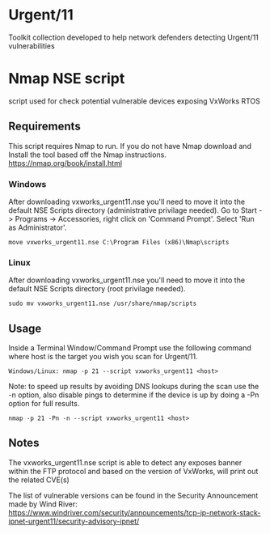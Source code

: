 # Urgent/11 
Toolkit collection developed to help network defenders detecting Urgent/11 vulnerabilities

# Nmap NSE script
script used for check potential vulnerable devices exposing VxWorks RTOS

## Requirements
This script requires Nmap to run. If you do not have Nmap download and Install the tool based off the Nmap instructions. https://nmap.org/book/install.html

### Windows

After downloading vxworks_urgent11.nse you'll need to move it into the default NSE Scripts directory (administrative privilage needed). Go to Start -> Programs -> Accessories, right click on 'Command Prompt'. Select 'Run as Administrator'.

`move vxworks_urgent11.nse C:\Program Files (x86)\Nmap\scripts`

### Linux

After downloading vxworks_urgent11.nse you'll need to move it into the default NSE Scripts directory (root privilage needed).

`sudo mv vxworks_urgent11.nse /usr/share/nmap/scripts`

## Usage
Inside a Terminal Window/Command Prompt use the following command where host is the target you wish you scan for Urgent/11.

`Windows/Linux: nmap -p 21 --script vxworks_urgent11 <host>`

Note: to speed up results by avoiding DNS lookups during the scan use the -n option, also disable pings to determine if the device is up by doing a -Pn option for full results.

`nmap -p 21 -Pn -n --script vxworks_urgent11 <host>`

## Notes
The vxworks_urgent11.nse script is able to detect any exposes banner within the FTP protocol and based on the version of VxWorks, will print out the related CVE(s)

The list of vulnerable versions can be found in the Security Announcement made by Wind River: https://www.windriver.com/security/announcements/tcp-ip-network-stack-ipnet-urgent11/security-advisory-ipnet/
